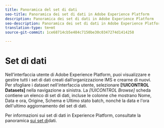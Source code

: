 ```yaml
---
title: Panoramica del set di dati
seo-title: Panoramica dei set di dati in Adobe Experience Platform
description: Panoramica dei set di dati in Adobe Experience Platform
seo-description: Panoramica dei set di dati in Adobe Experience Platform
translation-type: tm+mt
source-git-commit: 1ce68714cb5e484c7150be30c0347274d1414258

---
```



# Set di dati

Nell’interfaccia utente di Adobe Experience Platform, puoi visualizzare e gestire tutti i set di dati creati dall’organizzazione IMS e crearne di nuovi. Per sfogliare i dataset nell&#39;interfaccia utente, selezionare **[!UICONTROL Datasets]** nella navigazione a sinistra. La *[!UICONTROL Browse]* scheda contiene un elenco di set di dati, incluse le colonne che mostrano Nome, Data e ora, Origine, Schema e Ultimo stato batch, nonché la data e l&#39;ora dell&#39;ultimo aggiornamento del set di dati.

Per informazioni sui set di dati in Experience Platform, consultate la panoramica [sui set di](../../catalog/datasets/overview.md)dati.
